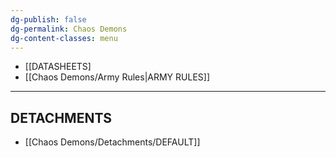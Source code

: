 ```yaml
---
dg-publish: false
dg-permalink: Chaos Demons
dg-content-classes: menu
---
```

- [[DATASHEETS]
- [[Chaos Demons/Army Rules|ARMY RULES]]

***

## DETACHMENTS

- [[Chaos Demons/Detachments/DEFAULT]]
